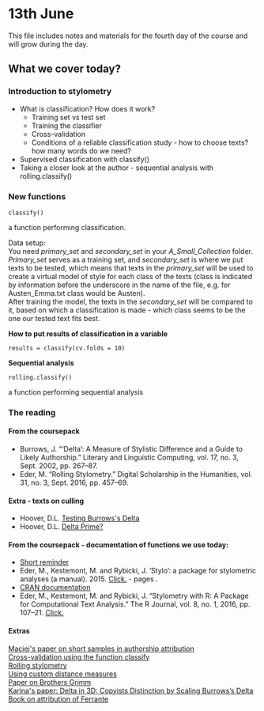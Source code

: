 # 13th June
This file includes notes and materials for the fourth day of the course and will grow during the day.
## What we cover today?
  
### Introduction to stylometry
* What is classification? How does it work?
  * Training set vs test set
  * Training the classifier
  * Cross-validation
  * Conditions of a reliable classification study - how to choose texts? how many words do we need?
* Supervised classification with classify()
* Taking a closer look at the author - sequential analysis with rolling.classify()

### New functions
```
classify()
````
a function performing classification.  
  
Data setup:  
You need *primary_set* and *secondary_set* in your *A_Small_Collection* folder.  
*Primary_set* serves as a training set, and *secondary_set* is where we put texts to be tested, which means that texts in the *primary_set* will be used to create a virtual model of style for each class of the texts (class is indicated by information before the underscore in the name of the file, e.g. for Austen_Emma.txt class would be Austen).  
After training the model, the texts in the *secondary_set* will be compared to it, based on which a classification is made - which class seems to be the one our tested text fits best.
  
**How to put results of classification in a variable**
```
results = classify(cv.folds = 10)
```

**Sequential analysis**
```
rolling.classify()
```
a function performing sequential analysis

### The reading
#### From the coursepack
* Burrows, J. “‘Delta’: A Measure of Stylistic Difference and a Guide to Likely Authorship.” Literary and Linguistic Computing, vol. 17, no. 3, Sept. 2002, pp. 267–87.  
* Eder, M. “Rolling Stylometry.” Digital Scholarship in the Humanities, vol. 31, no. 3, Sept. 2016, pp. 457–69. 
#### Extra - texts on culling
* Hoover, D.L. [Testing Burrows's Delta](https://academic.oup.com/dsh/article-abstract/19/4/453/943644?redirectedFrom=fulltext)
* Hoover, D.L. [Delta Prime?](https://academic.oup.com/dsh/article-abstract/19/4/477/943645?redirectedFrom=fulltext)

#### From the coursepack - documentation of functions we use today:
* [Short reminder](https://computationalstylistics.github.io/stylo_nutshell/#running-rolling.classify)
* Eder, M., Kestemont, M. and Rybicki, J. ‘Stylo’: a package for stylometric analyses (a manual). 2015. [Click.](https://sites.google.com/site/computationalstylistics/stylo/stylo_howto.pdf?attredirects=1) - pages .
* [CRAN documentation](https://cran.r-project.org/web/packages/stylo/stylo.pdf)
* Eder, M., Kestemont, M. and Rybicki, J. “Stylometry with R: A Package for Computational Text Analysis.” The R Journal, vol. 8, no. 1, 2016, pp. 107–21. [Click.](https://journal.r-project.org/archive/2016/RJ-2016-007/RJ-2016-007.pdf) 

#### Extras
[Maciej's paper on short samples in authorship attribution](https://dh2017.adho.org/abstracts/341/341.pdf)  
[Cross-validation using the function classify](https://computationalstylistics.github.io/docs/cross_validation)   
[Rolling stylometry](https://computationalstylistics.github.io/docs/rolling_stylometry)   
[Using custom distance measures](https://computationalstylistics.github.io/docs/custom_distances)  
[Paper on Brothers Grimm](https://www.frontiersin.org/articles/10.3389/fdigh.2018.00004/full)  
[Karina's paper: Delta in 3D: Copyists Distinction by Scaling Burrows’s Delta](http://www.dh2012.uni-hamburg.de/conference/programme/abstracts/delta-in-3d-copyists-distinction-by-scaling-burrowss-delta/)  
[Book on attribution of Ferrante](http://www.padovauniversitypress.it/publications/9788869381300)
